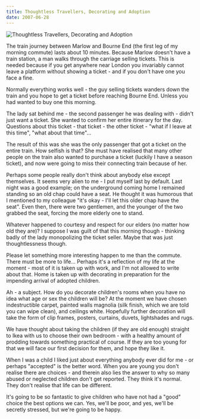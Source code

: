 ```yaml
---
title: Thoughtless Travellers, Decorating and Adoption
date: 2007-06-28
---
```


![Thoughtless Travellers, Decorating and Adoption](https://source.unsplash.com/cckf4TsHAuw/1600x900)

The train journey between Marlow and Bourne End (the first leg of my morning commute) lasts about 10 minutes. Because Marlow doesn't have a train station, a man walks through the carriage selling tickets. This is needed because if you get anywhere near London you invariably cannot leave a platform without showing a ticket - and if you don't have one you face a fine.

Normally everything works well - the guy selling tickets wanders down the train and you hope to get a ticket before reaching Bourne End. Unless you had wanted to buy one this morning.

The lady sat behind me - the second passenger he was dealing with - didn't just want a ticket. She wanted to confirm her entire itinerary for the day. Questions about this ticket - that ticket - the other ticket - "what if I leave at this time", "what about that time"...

The result of this was she was the only passenger that got a ticket on the entire train. How selfish is that? She must have realised that many other people on the train also wanted to purchase a ticket (luckily I have a season ticket), and now were going to miss their connecting train because of her.

Perhaps some people really don't think about anybody else except themselves. It seems very alien to me - I put myself last by default. Last night was a good example; on the underground coming home I remained standing so an old chap could have a seat. He thought it was humorous that I mentioned to my colleague "it's okay - I'll let this older chap have the seat". Even then, there were two gentlemen, and the younger of the two grabbed the seat, forcing the more elderly one to stand.

Whatever happened to courtesy and respect for our elders (no matter how old they are)? I suppose I was guilt of that this morning though - thinking badly of the lady monopolizing the ticket seller. Maybe that was just thoughtlessness though.

Please let something more interesting happen to me than the commute. There must be more to life... Perhaps it's a reflection of my life at the moment - most of it is taken up with work, and I'm not allowed to write about that. Home is taken up with decorating in preparation for the impending arrival of adopted children.

Ah - a subject. How do you decorate children's rooms when you have no idea what age or sex the children will be? At the moment we have chosen indestructible carpet, painted walls magnolia (silk finish, which we are told you can wipe clean), and ceilings white. Hopefully further decoration will take the form of clip frames, posters, curtains, duvets, lightshades and rugs.

We have thought about taking the children (if they are old enough) straight to Ikea with us to choose their own bedroom - with a healthy amount of prodding towards something practical of course. If they are too young for that we will face our first decision for them, and hope they like it.

When I was a child I liked just about everything anybody ever did for me - or perhaps "accepted" is the better word. When you are young you don't realise there are choices - and therein also lies the answer to why so many abused or neglected children don't get reported. They think it's normal. They don't realise that life can be different.

It's going to be so fantastic to give children who have not had a "good" choice the best options we can. Yes, we'll be poor, and yes, we'll be secretly stressed, but we're going to be happy.